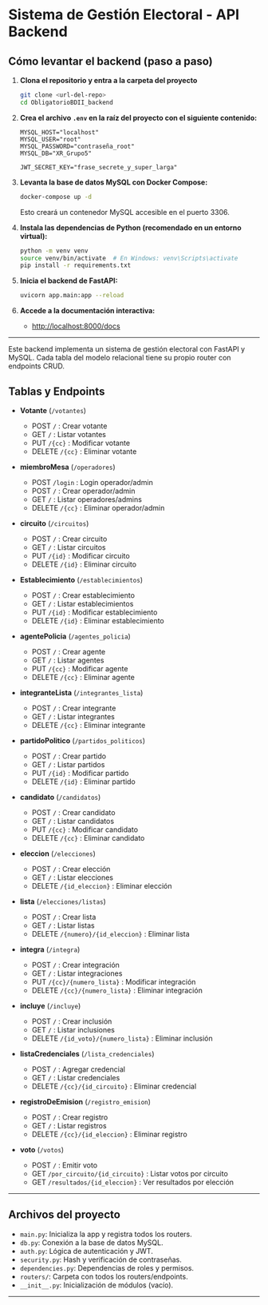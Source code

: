 # Sistema de Gestión Electoral - API Backend

## Cómo levantar el backend (paso a paso)

1. **Clona el repositorio y entra a la carpeta del proyecto**
   ```bash
   git clone <url-del-repo>
   cd ObligatorioBDII_backend
   ```

2. **Crea el archivo `.env` en la raíz del proyecto con el siguiente contenido:**
   ```env
   MYSQL_HOST="localhost"
   MYSQL_USER="root"
   MYSQL_PASSWORD="contraseña_root"
   MYSQL_DB="XR_Grupo5"

   JWT_SECRET_KEY="frase_secrete_y_super_larga"
   ```

3. **Levanta la base de datos MySQL con Docker Compose:**
   ```bash
   docker-compose up -d
   ```
   Esto creará un contenedor MySQL accesible en el puerto 3306.

4. **Instala las dependencias de Python (recomendado en un entorno virtual):**
   ```bash
   python -m venv venv
   source venv/bin/activate  # En Windows: venv\Scripts\activate
   pip install -r requirements.txt
   ```

5. **Inicia el backend de FastAPI:**
   ```bash
   uvicorn app.main:app --reload
   ```

6. **Accede a la documentación interactiva:**
   - [http://localhost:8000/docs](http://localhost:8000/docs)

---

Este backend implementa un sistema de gestión electoral con FastAPI y MySQL. Cada tabla del modelo relacional tiene su propio router con endpoints CRUD.

## Tablas y Endpoints

- **Votante** (`/votantes`)
  - POST `/` : Crear votante
  - GET `/` : Listar votantes
  - PUT `/{cc}` : Modificar votante
  - DELETE `/{cc}` : Eliminar votante

- **miembroMesa** (`/operadores`)
  - POST `/login` : Login operador/admin
  - POST `/` : Crear operador/admin
  - GET `/` : Listar operadores/admins
  - DELETE `/{cc}` : Eliminar operador/admin

- **circuito** (`/circuitos`)
  - POST `/` : Crear circuito
  - GET `/` : Listar circuitos
  - PUT `/{id}` : Modificar circuito
  - DELETE `/{id}` : Eliminar circuito

- **Establecimiento** (`/establecimientos`)
  - POST `/` : Crear establecimiento
  - GET `/` : Listar establecimientos
  - PUT `/{id}` : Modificar establecimiento
  - DELETE `/{id}` : Eliminar establecimiento

- **agentePolicia** (`/agentes_policia`)
  - POST `/` : Crear agente
  - GET `/` : Listar agentes
  - PUT `/{cc}` : Modificar agente
  - DELETE `/{cc}` : Eliminar agente

- **integranteLista** (`/integrantes_lista`)
  - POST `/` : Crear integrante
  - GET `/` : Listar integrantes
  - DELETE `/{cc}` : Eliminar integrante

- **partidoPolitico** (`/partidos_politicos`)
  - POST `/` : Crear partido
  - GET `/` : Listar partidos
  - PUT `/{id}` : Modificar partido
  - DELETE `/{id}` : Eliminar partido

- **candidato** (`/candidatos`)
  - POST `/` : Crear candidato
  - GET `/` : Listar candidatos
  - PUT `/{cc}` : Modificar candidato
  - DELETE `/{cc}` : Eliminar candidato

- **eleccion** (`/elecciones`)
  - POST `/` : Crear elección
  - GET `/` : Listar elecciones
  - DELETE `/{id_eleccion}` : Eliminar elección

- **lista** (`/elecciones/listas`)
  - POST `/` : Crear lista
  - GET `/` : Listar listas
  - DELETE `/{numero}/{id_eleccion}` : Eliminar lista

- **integra** (`/integra`)
  - POST `/` : Crear integración
  - GET `/` : Listar integraciones
  - PUT `/{cc}/{numero_lista}` : Modificar integración
  - DELETE `/{cc}/{numero_lista}` : Eliminar integración

- **incluye** (`/incluye`)
  - POST `/` : Crear inclusión
  - GET `/` : Listar inclusiones
  - DELETE `/{id_voto}/{numero_lista}` : Eliminar inclusión

- **listaCredenciales** (`/lista_credenciales`)
  - POST `/` : Agregar credencial
  - GET `/` : Listar credenciales
  - DELETE `/{cc}/{id_circuito}` : Eliminar credencial

- **registroDeEmision** (`/registro_emision`)
  - POST `/` : Crear registro
  - GET `/` : Listar registros
  - DELETE `/{cc}/{id_eleccion}` : Eliminar registro

- **voto** (`/votos`)
  - POST `/` : Emitir voto
  - GET `/por_circuito/{id_circuito}` : Listar votos por circuito
  - GET `/resultados/{id_eleccion}` : Ver resultados por elección

---

## Archivos del proyecto

- `main.py`: Inicializa la app y registra todos los routers.
- `db.py`: Conexión a la base de datos MySQL.
- `auth.py`: Lógica de autenticación y JWT.
- `security.py`: Hash y verificación de contraseñas.
- `dependencies.py`: Dependencias de roles y permisos.
- `routers/`: Carpeta con todos los routers/endpoints.
- `__init__.py`: Inicialización de módulos (vacío).

---
